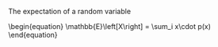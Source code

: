 The expectation of a random variable

\begin{equation}
\mathbb{E}\left[X\right] = \sum_i x\cdot p(x)
\end{equation}